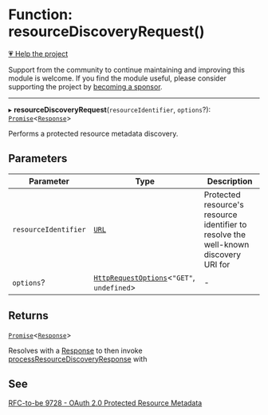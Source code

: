 # Function: resourceDiscoveryRequest()

[💗 Help the project](https://github.com/sponsors/panva)

Support from the community to continue maintaining and improving this module is welcome. If you find the module useful, please consider supporting the project by [becoming a sponsor](https://github.com/sponsors/panva).

***

▸ **resourceDiscoveryRequest**(`resourceIdentifier`, `options`?): [`Promise`](https://developer.mozilla.org/docs/Web/JavaScript/Reference/Global_Objects/Promise)\<[`Response`](https://developer.mozilla.org/docs/Web/API/Response)\>

Performs a protected resource metadata discovery.

## Parameters

| Parameter | Type | Description |
| ------ | ------ | ------ |
| `resourceIdentifier` | [`URL`](https://developer.mozilla.org/docs/Web/API/URL) | Protected resource's resource identifier to resolve the well-known discovery URI for |
| `options`? | [`HttpRequestOptions`](../interfaces/HttpRequestOptions.md)\<`"GET"`, `undefined`\> | - |

## Returns

[`Promise`](https://developer.mozilla.org/docs/Web/JavaScript/Reference/Global_Objects/Promise)\<[`Response`](https://developer.mozilla.org/docs/Web/API/Response)\>

Resolves with a [Response](https://developer.mozilla.org/docs/Web/API/Response) to then invoke [processResourceDiscoveryResponse](processResourceDiscoveryResponse.md)
  with

## See

[RFC-to-be 9728 - OAuth 2.0 Protected Resource Metadata](https://www.ietf.org/archive/id/draft-ietf-oauth-resource-metadata-13.html#name-protected-resource-metadata-)
